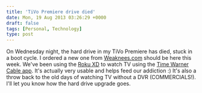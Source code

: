 ```yaml
---
title: 'TiVo Premiere drive died'
date: Mon, 19 Aug 2013 03:26:29 +0000
draft: false
tags: [Personal, Technology]
type: post
---
```


On Wednesday night, the hard drive in my TiVo Premiere has died, stuck in a boot cycle. I ordered a new one from [Weaknees.com](https://www.weaknees.com/) should be here this week. We've been using the [Roku XD](http://www.roku.com/) to watch TV using the [Time Warner Cable app](http://www.roku.com/channels/#!details/23048/time-warner-cable). It's actually very usable and helps feed our addiction :) It's also a throw back to the old days of watching TV without a DVR (COMMERCIALS!). I'll let you know how the hard drive upgrade goes.